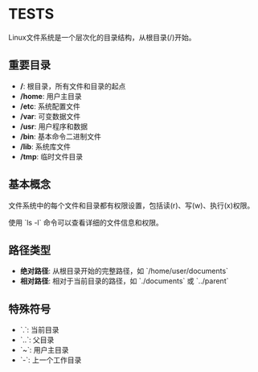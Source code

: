 # TESTS

Linux文件系统是一个层次化的目录结构，从根目录(/)开始。

## 重要目录

- **/**: 根目录，所有文件和目录的起点
- **/home**: 用户主目录
- **/etc**: 系统配置文件
- **/var**: 可变数据文件
- **/usr**: 用户程序和数据
- **/bin**: 基本命令二进制文件
- **/lib**: 系统库文件
- **/tmp**: 临时文件目录

## 基本概念

文件系统中的每个文件和目录都有权限设置，包括读(r)、写(w)、执行(x)权限。

使用 \`ls -l\` 命令可以查看详细的文件信息和权限。

## 路径类型

- **绝对路径**: 从根目录开始的完整路径，如 \`/home/user/documents\`
- **相对路径**: 相对于当前目录的路径，如 \`./documents\` 或 \`../parent\`

## 特殊符号

- \`.\`: 当前目录
- \`..\`: 父目录  
- \`~\`: 用户主目录
- \`-\`: 上一个工作目录